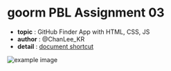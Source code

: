 # goorm PBL Assignment 03

- **topic** : GitHub Finder App with HTML, CSS, JS
- **author** : @ChanLee_KR
- **detail** : [document shortcut](https://www.notion.so/lc02s/03-GitHub-Finder-0a4817e7851c4215aeec9e6f902a3241?pvs=4)

![example image](https://www.notion.so/image/https%3A%2F%2Fprod-files-secure.s3.us-west-2.amazonaws.com%2F7945ce06-31b8-485f-a423-8a34ee0101a2%2Fcc6faa9a-30e0-4593-b1ed-b844d78a71ec%2FUntitled.png?table=block&id=1d4e9d7f-26de-48ea-8620-83db229d926d&spaceId=7945ce06-31b8-485f-a423-8a34ee0101a2&width=2000&userId=9ac6e46f-eb3f-4360-ba9b-d2b06414fced&cache=v2)